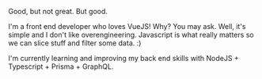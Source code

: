 Good, but not great. But good.

I'm a front end developer who loves VueJS! Why? You may ask. Well, it's simple and I don't like overengineering. Javascript is what really matters so we can slice stuff and filter some data. :) 

I'm currently learning and improving my back end skills with NodeJS + Typescript + Prisma + GraphQL. 

<!--
**pauladiniz/pauladiniz** is a ✨ _special_ ✨ repository because its `README.md` (this file) appears on your GitHub profile.

#### 

Here are some ideas to get you started:

- 🔭 I’m currently working on ...
- 🌱 I’m currently learning ...
- 👯 I’m looking to collaborate on ...
- 🤔 I’m looking for help with ...
- 💬 Ask me about ...
- 📫 How to reach me: ...
- 😄 Pronouns: ...
- ⚡ Fun fact: ...
-->
